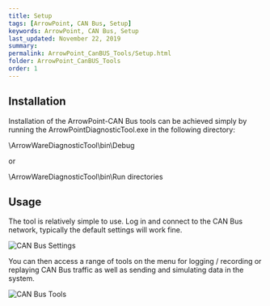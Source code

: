 ```yaml
---
title: Setup
tags: [ArrowPoint, CAN Bus, Setup]
keywords: ArrowPoint, CAN Bus, Setup
last_updated: November 22, 2019
summary: 
permalink: ArrowPoint_CanBUS_Tools/Setup.html
folder: ArrowPoint_CanBUS_Tools
order: 1
---
```

## Installation
Installation of the ArrowPoint-CAN Bus tools can be achieved simply by running the ArrowPointDiagnosticTool.exe in the following directory: 

\ArrowWareDiagnosticTool\bin\Debug 

or 

\ArrowWareDiagnosticTool\bin\Run directories

## Usage
The tool is relatively simple to use. Log in and connect to the CAN Bus network, typically the default settings will work fine.

![CAN Bus Settings]({{site.dox.baseurl}}/images/canbus_settings.png)

You can then access a range of tools on the menu for logging / recording or replaying CAN Bus traffic as well as sending and simulating data in the system.

![CAN Bus Tools]({{site.dox.baseurl}}/images/canbus_tools.png)
